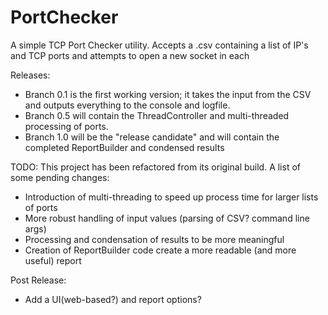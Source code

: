 PortChecker
===========

A simple TCP Port Checker utility. Accepts a .csv containing a list of IP's and TCP ports and attempts to open a new socket in each

Releases:
<ul>
<li>Branch 0.1 is the first working version; it takes the input from the CSV and outputs everything to the console and logfile.</li>
<li>Branch 0.5 will contain the ThreadController and multi-threaded processing of ports.</li>
<li>Branch 1.0 will be the "release candidate" and will contain the completed ReportBuilder and condensed results</li>
</ul>

TODO: This project has been refactored from its original build. A list of some pending changes:
<ul>
<li>Introduction of multi-threading to speed up process time for larger lists of ports</li>
<li>More robust handling of input values (parsing of CSV? command line args)</li>
<li>Processing and condensation of results to be more meaningful</li>
<li>Creation of ReportBuilder code create a more readable (and more useful) report</li>
</ul>

Post Release: 
<ul>
<li>Add a UI(web-based?) and report options?</li>
</ul>
